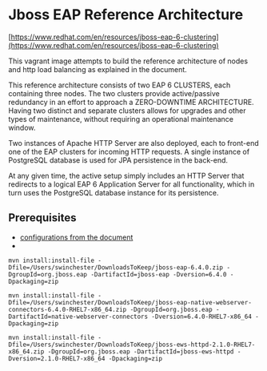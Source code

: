 # Jboss EAP Reference Architecture

[https://www.redhat.com/en/resources/jboss-eap-6-clustering](https://www.redhat.com/en/resources/jboss-eap-6-clustering)

This vagrant image attempts to build the reference architecture of nodes and http load balancing as explained in the document.

This reference architecture consists of two EAP 6 CLUSTERS, each containing three nodes. The two clusters provide active/passive redundancy in an effort to approach a ZERO-DOWNTIME ARCHITECTURE. Having two distinct and separate clusters allows for upgrades and other types of maintenance, without requiring an operational maintenance window.

Two instances of Apache HTTP Server are also deployed, each to front-end one of the EAP clusters for incoming HTTP requests. A single instance of PostgreSQL database is used for JPA persistence in the back-end.

At any given time, the active setup simply includes an HTTP Server that redirects to a logical EAP 6 Application Server for all functionality, which in turn uses the PostgreSQL database instance for its persistence.


## Prerequisites

- [configurations from the document](https://access.redhat.com/site/node/524633/40/0)
- 


    mvn install:install-file -Dfile=/Users/swinchester/DownloadsToKeep/jboss-eap-6.4.0.zip -DgroupId=org.jboss.eap -DartifactId=jboss-eap -Dversion=6.4.0 -Dpackaging=zip
    
    mvn install:install-file -Dfile=/Users/swinchester/DownloadsToKeep/jboss-eap-native-webserver-connectors-6.4.0-RHEL7-x86_64.zip -DgroupId=org.jboss.eap -DartifactId=native-webserver-connectors -Dversion=6.4.0-RHEL7-x86_64 -Dpackaging=zip
    
    mvn install:install-file -Dfile=/Users/swinchester/DownloadsToKeep/jboss-ews-httpd-2.1.0-RHEL7-x86_64.zip -DgroupId=org.jboss.eap -DartifactId=jboss-ews-httpd -Dversion=2.1.0-RHEL7-x86_64 -Dpackaging=zip